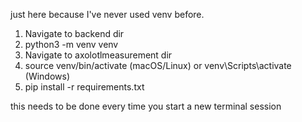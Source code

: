 just here because I've never used venv before.

1) Navigate to backend dir
2) python3 -m venv venv
3) Navigate to axolotlmeasurement dir
4) source venv/bin/activate (macOS/Linux) or venv\Scripts\activate (Windows)
5) pip install -r requirements.txt

this needs to be done every time you start a new terminal session
